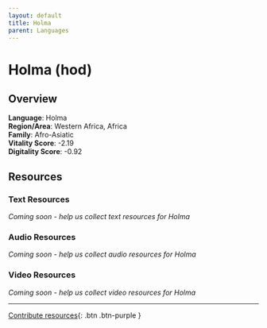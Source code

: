 ```yaml
---
layout: default
title: Holma
parent: Languages
---
```


# Holma (hod)

## Overview

**Language**: Holma  
**Region/Area**: Western Africa, Africa  
**Family**: Afro-Asiatic  
**Vitality Score**: -2.19  
**Digitality Score**: -0.92  

## Resources

### Text Resources
*Coming soon - help us collect text resources for Holma*

### Audio Resources
*Coming soon - help us collect audio resources for Holma*

### Video Resources
*Coming soon - help us collect video resources for Holma*

---

[Contribute resources](https://fairtrain.github.io/){: .btn .btn-purple }
